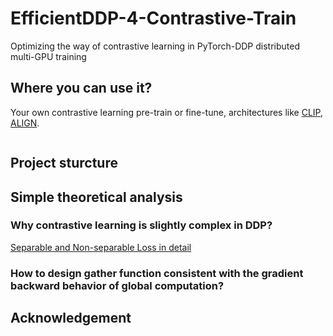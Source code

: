# EfficientDDP-4-Contrastive-Train
Optimizing the way of contrastive learning in PyTorch-DDP distributed multi-GPU training



## Where you can use it?

Your own contrastive learning pre-train or fine-tune, architectures like [CLIP](https://openai.com/blog/clip/), [ALIGN](https://arxiv.org/abs/2102.05918).

```python
```







## Project sturcture



## Simple theoretical analysis

### Why contrastive learning is slightly complex in DDP?



[Separable and Non-separable Loss in detail](https://amsword.medium.com/gradient-backpropagation-with-torch-distributed-all-gather-9f3941a381f8)



### How to design gather function consistent with the gradient backward behavior of global computation?



### 







## Acknowledgement

